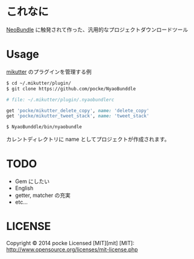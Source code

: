 これなに
===========

[NeoBundle](http://github.com/Shougo/NeoBundle.vim) に触発されて作った、汎用的なプロジェクトダウンロードツール


Usage
==========

[mikutter](http://mikutter.hachune.net) のプラグインを管理する例

```sh
$ cd ~/.mikutter/plugin/
$ git clone https://github.com/pocke/NyaoBunddle
```

```ruby
# file: ~/.mikutter/plugin/.nyaobundlerc

get 'pocke/mikutter_delete_copy', name: 'delete_copy'
get 'pocke/mikutter_tweet_stack', name: 'tweet_stack'
```

```sh
$ NyaoBunddle/bin/nyaobundle
```

カレントディレクトリに name としてプロジェクトが作成されます。

TODO
==========

- Gem にしたい
- English
- getter, matcher の充実
- etc...

LICENSE
==============

Copyright &copy; 2014 pocke
Licensed [MIT][mit]
[MIT]: http://www.opensource.org/licenses/mit-license.php
